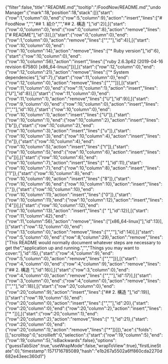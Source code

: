 {"filter":false,"title":"README.md","tooltip":"/FoodNow/README.md","undoManager":{"mark":18,"position":18,"stack":[[{"start":{"row":1,"column":0},"end":{"row":5,"column":9},"action":"insert","lines":["# FoodNow ","","## 1. 紹介","","## 2. 構造 "],"id":2}],[{"start":{"row":0,"column":0},"end":{"row":0,"column":8},"action":"remove","lines":["# README"],"id":3}],[{"start":{"row":0,"column":0},"end":{"row":1,"column":0},"action":"remove","lines":["",""],"id":4}],[{"start":{"row":10,"column":0},"end":{"row":10,"column":14},"action":"remove","lines":["* Ruby version"],"id":6},{"start":{"row":10,"column":0},"end":{"row":10,"column":56},"action":"insert","lines":["ruby 2.6.3p62 (2019-04-16 revision 67580) [x86_64-linux]"]}],[{"start":{"row":12,"column":0},"end":{"row":12,"column":21},"action":"remove","lines":["* System dependencies"],"id":7},{"start":{"row":11,"column":0},"end":{"row":12,"column":0},"action":"remove","lines":["",""]}],[{"start":{"row":11,"column":0},"end":{"row":11,"column":1},"action":"insert","lines":["U"],"id":8}],[{"start":{"row":11,"column":0},"end":{"row":11,"column":1},"action":"remove","lines":["U"],"id":9}],[{"start":{"row":9,"column":0},"end":{"row":10,"column":0},"action":"insert","lines":["",""],"id":10},{"start":{"row":10,"column":0},"end":{"row":10,"column":1},"action":"insert","lines":["U"]},{"start":{"row":10,"column":1},"end":{"row":10,"column":2},"action":"insert","lines":["b"]},{"start":{"row":10,"column":2},"end":{"row":10,"column":3},"action":"insert","lines":["u"]},{"start":{"row":10,"column":3},"end":{"row":10,"column":4},"action":"insert","lines":["n"]},{"start":{"row":10,"column":4},"end":{"row":10,"column":5},"action":"insert","lines":["t"]},{"start":{"row":10,"column":5},"end":{"row":10,"column":6},"action":"insert","lines":["u"]}],[{"start":{"row":10,"column":6},"end":{"row":10,"column":7},"action":"insert","lines":[" "],"id":11},{"start":{"row":10,"column":7},"end":{"row":10,"column":8},"action":"insert","lines":["1"]},{"start":{"row":10,"column":8},"end":{"row":10,"column":9},"action":"insert","lines":["8"]},{"start":{"row":10,"column":9},"end":{"row":10,"column":10},"action":"insert","lines":["."]},{"start":{"row":10,"column":10},"end":{"row":10,"column":11},"action":"insert","lines":["0"]},{"start":{"row":10,"column":11},"end":{"row":10,"column":12},"action":"insert","lines":["4"]}],[{"start":{"row":10,"column":12},"end":{"row":10,"column":13},"action":"insert","lines":[" "],"id":12}],[{"start":{"row":11,"column":42},"end":{"row":11,"column":56},"action":"remove","lines":["[x86_64-linux]"],"id":13}],[{"start":{"row":12,"column":0},"end":{"row":13,"column":0},"action":"remove","lines":["",""],"id":14}],[{"start":{"row":5,"column":0},"end":{"row":8,"column":29},"action":"remove","lines":["This README would normally document whatever steps are necessary to get the","application up and running.","","Things you may want to cover:"],"id":15},{"start":{"row":4,"column":9},"end":{"row":5,"column":0},"action":"remove","lines":["",""]}],[{"start":{"row":4,"column":0},"end":{"row":4,"column":9},"action":"remove","lines":["## 2. 構造 "],"id":16}],[{"start":{"row":3,"column":0},"end":{"row":4,"column":0},"action":"remove","lines":["",""],"id":17}],[{"start":{"row":3,"column":0},"end":{"row":4,"column":0},"action":"remove","lines":["",""],"id":18}],[{"start":{"row":20,"column":0},"end":{"row":20,"column":9},"action":"insert","lines":["## 2. 構造 "],"id":19}],[{"start":{"row":19,"column":5},"end":{"row":20,"column":0},"action":"insert","lines":["",""],"id":20},{"start":{"row":20,"column":0},"end":{"row":20,"column":2},"action":"insert","lines":["* "]}],[{"start":{"row":20,"column":1},"end":{"row":20,"column":2},"action":"remove","lines":[" "],"id":21},{"start":{"row":20,"column":0},"end":{"row":20,"column":1},"action":"remove","lines":["*"]}]]},"ace":{"folds":[],"scrolltop":0,"scrollleft":0,"selection":{"start":{"row":19,"column":5},"end":{"row":19,"column":5},"isBackwards":false},"options":{"guessTabSize":true,"useWrapMode":false,"wrapToView":true},"firstLineState":0},"timestamp":1571716785089,"hash":"e1b267a5502a6ff860cda2270d682e43eec360d1"}